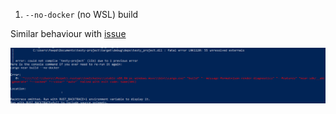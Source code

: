 1. `--no-docker` (no WSL) build

Similar behaviour with [issue](https://github.com/near/cargo-near/issues/188)

![no_docker_no_wsl](./no_docker_no_wsl_err.png)
